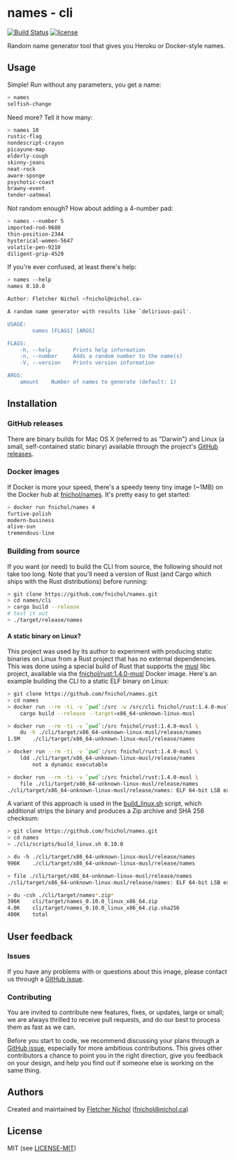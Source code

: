 # names - cli

[![Build Status](https://travis-ci.org/fnichol/names.svg?branch=master)](https://travis-ci.org/fnichol/names) [![license](http://img.shields.io/badge/license-MIT-blue.svg)](https://github.com/fnichol/names/blob/master/LICENSE-MIT)

Random name generator tool that gives you Heroku or Docker-style names.

## Usage

Simple! Run without any parameters, you get a name:

```sh
> names
selfish-change
```

Need more? Tell it how many:

```sh
> names 10
rustic-flag
nondescript-crayon
picayune-map
elderly-cough
skinny-jeans
neat-rock
aware-sponge
psychotic-coast
brawny-event
tender-oatmeal
```

Not random enough? How about adding a 4-number pad:

```sh
> names --number 5
imported-rod-9680
thin-position-2344
hysterical-women-5647
volatile-pen-9210
diligent-grip-4520
```

If you're ever confused, at least there's help:

```sh
> names --help
names 0.10.0

Author: Fletcher Nichol <fnichol@nichol.ca>

A random name generator with results like `delirious-pail'.

USAGE:
        names [FLAGS] [ARGS]

FLAGS:
    -h, --help       Prints help information
    -n, --number     Adds a random number to the name(s)
    -V, --version    Prints version information

ARGS:
    amount    Number of names to generate (default: 1)
```

## Installation

### GitHub releases

There are binary builds for Mac OS X (referred to as "Darwin") and Linux (a small, self-contained static binary) available through the project's [GitHub releases](https://github.com/fnichol/names/releases).

### Docker images

If Docker is more your speed, there's a speedy teeny tiny image (~1MB) on the Docker hub at [fnichol/names](https://hub.docker.com/r/fnichol/names/). It's pretty easy to get started:

```sh
> docker run fnichol/names 4
furtive-polish
modern-business
alive-sun
tremendous-line
```

### Building from source

If you want (or need) to build the CLI from source, the following should not take too long. Note that you'll need a version of Rust (and Cargo which ships with the Rust distributions) before running:

```sh
> git clone https://github.com/fnichol/names.git
> cd names/cli
> cargo build --release
# test it out
> ./target/release/names
```

#### A static binary on Linux?

This project was used by its author to experiment with producing static binaries on Linux from a Rust project that has no external dependencies. This was done using a special build of Rust that supports the [musl](http://www.musl-libc.org/) libc project, available via the [fnichol/rust:1.4.0-musl](https://hub.docker.com/r/fnichol/rust/) Docker image. Here's an example building the CLI to a static ELF binary on Linux:

```sh
> git clone https://github.com/fnichol/names.git
> cd names
> docker run --rm -ti -v `pwd`:/src -w /src/cli fnichol/rust:1.4.0-musl \
    cargo build --release --target=x86_64-unknown-linux-musl

> docker run --rm -ti -v `pwd`:/src fnichol/rust:1.4.0-musl \
    du -h ./cli/target/x86_64-unknown-linux-musl/release/names
1.5M    ./cli/target/x86_64-unknown-linux-musl/release/names

> docker run --rm -ti -v `pwd`:/src fnichol/rust:1.4.0-musl \
    ldd ./cli/target/x86_64-unknown-linux-musl/release/names
        not a dynamic executable

> docker run --rm -ti -v `pwd`:/src fnichol/rust:1.4.0-musl \
    file ./cli/target/x86_64-unknown-linux-musl/release/names
./cli/target/x86_64-unknown-linux-musl/release/names: ELF 64-bit LSB executable, x86-64, version 1 (SYSV), statically linked, BuildID[sha1]=6ad327ca3a5b21c42fa158832d89f6e9b0fc8e73, not stripped
```

A variant of this approach is used in the [build_linux.sh](https://github.com/fnichol/names/blob/master/cli/scripts/build_linux.sh) script, which additional strips the binary and produces a Zip archive and SHA 256 checksum:


```sh
> git clone https://github.com/fnichol/names.git
> cd names
> ./cli/scripts/build_linux.sh 0.10.0

> du -h ./cli/target/x86_64-unknown-linux-musl/release/names
996K    ./cli/target/x86_64-unknown-linux-musl/release/names

> file ./cli/target/x86_64-unknown-linux-musl/release/names
./cli/target/x86_64-unknown-linux-musl/release/names: ELF 64-bit LSB executable, x86-64, version 1 (SYSV), statically linked, stripped

> du -csh ./cli/target/names*.zip*
396K    cli/target/names_0.10.0_linux_x86_64.zip
4.0K    cli/target/names_0.10.0_linux_x86_64.zip.sha256
400K    total
```

## User feedback

### Issues

If you have any problems with or questions about this image, please contact us through a [GitHub issue](https://github.com/fnichol/names/issues).

### Contributing

You are invited to contribute new features, fixes, or updates, large or small; we are always thrilled to receive pull requests, and do our best to process them as fast as we can.

Before you start to code, we recommend discussing your plans through a [GitHub issue](https://github.com/fnichol/names/issues), especially for more ambitious contributions. This gives other contributors a chance to point you in the right direction, give you feedback on your design, and help you find out if someone else is working on the same thing.

## Authors

Created and maintained by [Fletcher Nichol](https://github.com/fnichol) (<fnichol@nichol.ca>)

## License

MIT (see [LICENSE-MIT](https://github.com/fnichol/names/blob/master/LICENSE-MIT))
